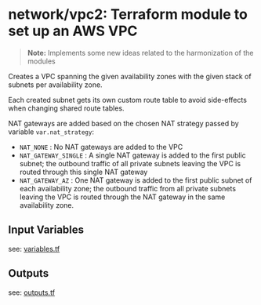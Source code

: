 # network/vpc2: Terraform module to set up an AWS VPC

> __Note:__ Implements some new ideas related to the harmonization of the modules

Creates a VPC spanning the given availability zones with the given stack of subnets per availability zone.

Each created subnet gets its own custom route table to avoid side-effects when changing shared route tables.

NAT gateways are added based on the chosen NAT strategy passed by variable `var.nat_strategy`:

* `NAT_NONE` : No NAT gateways are added to the VPC
* `NAT_GATEWAY_SINGLE` : A single NAT gateway is added to the first public subnet;
the outbound traffic of all private subnets leaving the VPC is routed through this single NAT gateway
* `NAT_GATEWAY_AZ` : One NAT gateway is added to the first public subnet of each availability zone; 
the outbound traffic from all private subnets leaving the VPC is routed 
through the NAT gateway in the same availability zone.
 
## Input Variables

see: [variables.tf](variables.tf)

## Outputs

see: [outputs.tf](outputs.tf)

